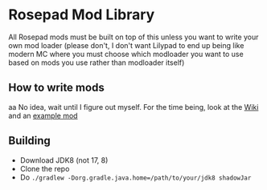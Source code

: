 # Rosepad Mod Library

All Rosepad mods must be built on top of this unless you want to write your own mod loader (please don't, I don't want
Lilypad to end up being like modern MC where you must choose which modloader you want to use based on mods you use
rather than modloader itself)

## How to write mods
aa
No idea, wait until I figure out myself. For the time being, look at the [Wiki](https://alphaver.fandom.com/wiki/Rosepad_Modding) and an [example mod](https://github.com/5GameMaker/Garden)

## Building

- Download JDK8 (not 17, 8)
- Clone the repo
- Do `./gradlew -Dorg.gradle.java.home=/path/to/your/jdk8 shadowJar`


